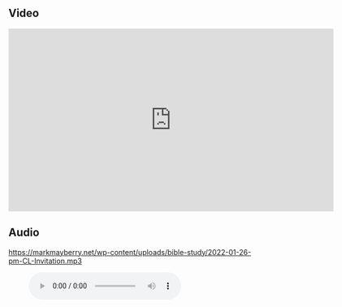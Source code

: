 ## Video

<iframe src="https://player.vimeo.com/video/672016373?h=fda35b2183&title=0&byline=0" width="640" height="360" frameborder="0" allow="autoplay; fullscreen; picture-in-picture" allowfullscreen></iframe>

## Audio

https://markmayberry.net/wp-content/uploads/bible-study/2022-01-26-pm-CL-Invitation.mp3

<figure class="wp-block-audio"><audio controls src="https://markmayberry.net/wp-content/uploads/bible-study/2022-01-26-pm-CL-Invitation.mp3"></audio></figure>

